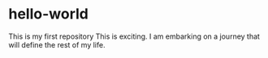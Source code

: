# hello-world
This is my first repository
This is exciting. I am embarking on a journey that will define the rest of my life.
